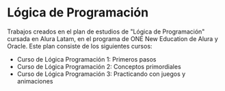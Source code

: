 # Lógica  de Programación
Trabajos creados en el plan de estudios de "Lógica de Programación" cursada en Alura Latam, en el programa de ONE New Education de Alura y Oracle.
Este plan consiste de los siguientes cursos:

* Curso de Lógica Programación 1: Primeros pasos
* Curso de Lógica Programación 2: Conceptos primordiales
* Curso de Lógica Programación 3: Practicando con juegos y animaciones
